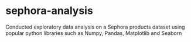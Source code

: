 # sephora-analysis
Conducted exploratory data analysis on a Sephora products dataset using popular python libraries such as Numpy, Pandas, Matplotlib and Seaborn
